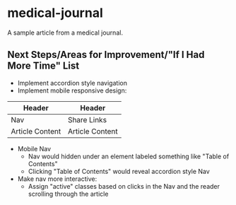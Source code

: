 # medical-journal
A sample article from a medical journal.

## Next Steps/Areas for Improvement/"If I Had More Time" List
+ Implement accordion style navigation
+ Implement mobile responsive design:

| Header | Header |
| --- | --- |
| Nav | Share Links |
| Article Content | Article Content |

+ Mobile Nav
  + Nav would hidden under an element labeled something like "Table of Contents"
  + Clicking "Table of Contents" would reveal accordion style Nav
+ Make nav more interactive:
  + Assign "active" classes based on clicks in the Nav and the reader scrolling through the article
